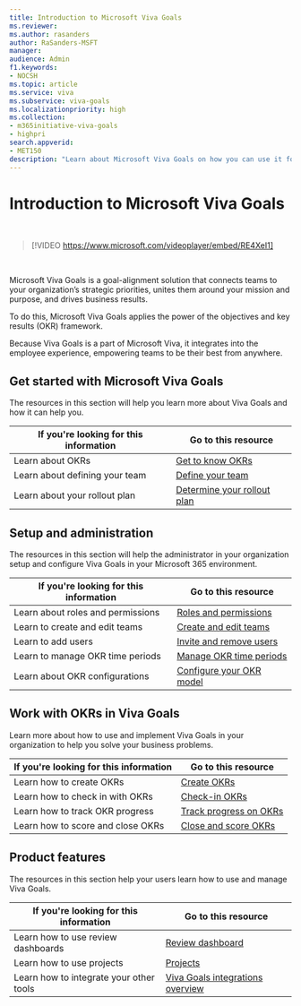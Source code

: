 ```yaml
---
title: Introduction to Microsoft Viva Goals
ms.reviewer: 
ms.author: rasanders
author: RaSanders-MSFT
manager: 
audience: Admin
f1.keywords:
- NOCSH
ms.topic: article
ms.service: viva
ms.subservice: viva-goals
ms.localizationpriority: high
ms.collection:  
- m365initiative-viva-goals  
- highpri
search.appverid:
- MET150
description: "Learn about Microsoft Viva Goals on how you can use it for organizing and tracking individual and organizational goals."
---
```


# Introduction to Microsoft Viva Goals

</br>

> [!VIDEO https://www.microsoft.com/videoplayer/embed/RE4XeI1]  

</br>

Microsoft Viva Goals is a goal-alignment solution that connects teams to your organization’s strategic priorities, unites them around your mission and purpose, and drives business results.

To do this, Microsoft Viva Goals applies the power of the objectives and key results (OKR) framework.

Because Viva Goals is a part of Microsoft Viva, it integrates into the employee experience, empowering teams to be their best from anywhere.

## Get started with Microsoft Viva Goals

The resources in this section will help you learn more about Viva Goals and how it can help you.

|If you're looking for this information  |Go to this resource  |
|---------|---------|
|Learn about OKRs     |[Get to know OKRs](/viva/goals/get-to-know-okrs)        |
|Learn about defining your team |[Define your team](/viva/goals/define-your-team) |
|Learn about your rollout plan     |[Determine your rollout plan](/viva/goals/determine-your-rollout-plan)         |

## Setup and administration

The resources in this section will help the administrator in your organization setup and configure Viva Goals in your Microsoft 365 environment.

|If you're looking for this information  |Go to this resource  |
|---------|---------|
|Learn about roles and permissions     |[Roles and permissions](/viva/goals/roles-permissions-in-viva-goals)         |
|Learn to create and edit teams     |[Create and edit teams](/viva/goals/create-and-edit-teams-and-subteams)         |
|Learn to add users    |[Invite and remove users](/viva/goals/inviting-and-removing-a-user)       |
|Learn to manage OKR time periods   |[Manage OKR time periods](/viva/goals/managing-okr-time-periods)         |
|Learn about OKR configurations   |[Configure your OKR model](/viva/goals/configure-okr-model)     |

## Work with OKRs in Viva Goals

Learn more about how to use and implement Viva Goals in your organization to help you solve your business problems.

|If you're looking for this information  |Go to this resource  |
|---------|---------|
|Learn how to create OKRs     |[Create OKRs](/viva/goals/creating-okrs)         |
|Learn how to check in with OKRs| [Check-in OKRs](/viva/goals/okr-check-ins)        |
|Learn how to track OKR progress| [Track progress on OKRs](/viva/goals/track-okr-progress-status)        |
|Learn how to score and close OKRs|[Close and score OKRs](/viva/goals/closing-and-scoring)       |

## Product features

The resources in this section help your users learn how to use and manage Viva Goals.

|If you're looking for this information  |Go to this resource  |
|---------|---------|
|Learn how to use review dashboards     |[Review dashboard](/viva/goals/review-dashboard)         |
|Learn how to use projects|[Projects](/viva/goals/projects)         |
|Learn how to integrate your other tools| [Viva Goals integrations overview](/viva/goals/integrations-overview)        |

